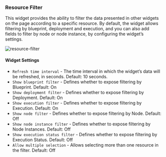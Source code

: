 ### Resource Filter

This widget provides the ability to filter the data presented in other widgets on the page according to a specific resource. 
By default, the widget allows filtering by blueprint, deployment and execution, and you can also add fields to filter by node or node instance, by configuring the widget’s settings. 

![resource-filter](https://docs.cloudify.co/staging/dev/images/ui/widgets/resource_filter.png)


#### Widget Settings 
* `Refresh time interval` - The time interval in which the widget’s data will be refreshed, in seconds. Default: 10 seconds.
* `Show blueprint filter` - Defines whether to expose filtering by Blueprint. Default: On
* `Show deployment filter` - Defines whether to expose filtering by Deployment. Default: On
* `Show execution filter` - Defines whether to expose filtering by Execution. Default: On
* `Show node filter` - Defines whether to expose filtering by Node. Default: Off
* `Show node instance filter` - Defines whether to expose filtering by Node Instances. Default: Off
* `Show execution status filter` - Defines whether to expose filtering by Execution Status. Default: Off
* `Allow multiple selection` - Allows selecting more than one resource in the filter. Default: Off
